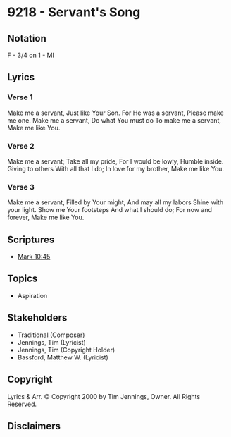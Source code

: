# 9218 - Servant's Song

## Notation

F - 3/4 on 1 - MI

## Lyrics

### Verse 1

Make me a servant, Just like Your Son. For He was a servant, Please make me one. Make me a servant, Do what You must do To make me a servant, Make me like You.

### Verse 2

Make me a servant; Take all my pride, For I would be lowly, Humble inside. Giving to others With all that I do; In love for my brother, Make me like You.

### Verse 3

Make me a servant, Filled by Your might, And may all my labors Shine with your light. Show me Your footsteps And what I should do; For now and forever, Make me like You.


## Scriptures

- [Mark 10:45](https://www.biblegateway.com/passage/?search=Mark%2010%3A45)

## Topics

- Aspiration

## Stakeholders

- Traditional (Composer)
- Jennings, Tim (Lyricist)
- Jennings, Tim (Copyright Holder)
- Bassford, Matthew W. (Lyricist)

## Copyright

Lyrics & Arr. © Copyright 2000 by Tim Jennings, Owner. All Rights Reserved.


## Disclaimers


